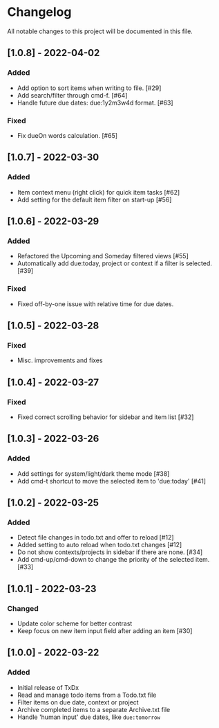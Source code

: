 # Changelog
All notable changes to this project will be documented in this file.

## [1.0.8] - 2022-04-02
### Added
- Add option to sort items when writing to file. [#29]
- Add search/filter through cmd-f. [#64]
- Handle future due dates: due:1y2m3w4d format. [#63]
### Fixed
- Fix dueOn words calculation. [#65]

## [1.0.7] - 2022-03-30
### Added
- Item context menu (right click) for quick item tasks [#62]
- Add setting for the default item filter on start-up [#56]

## [1.0.6] - 2022-03-29
### Added
- Refactored the Upcoming and Someday filtered views [#55]
- Automatically add due:today, project or context if a filter is selected. [#39]
### Fixed
- Fixed off-by-one issue with relative time for due dates.

## [1.0.5] - 2022-03-28
### Fixed
- Misc. improvements and fixes

## [1.0.4] - 2022-03-27
### Fixed
- Fixed correct scrolling behavior for sidebar and item list [#32]

## [1.0.3] - 2022-03-26
### Added
- Add settings for system/light/dark theme mode [#38]
- Add cmd-t shortcut to move the selected item to 'due:today' [#41]

## [1.0.2] - 2022-03-25
### Added
- Detect file changes in todo.txt and offer to reload [#12]
- Added setting to auto reload when todo.txt changes [#12]
- Do not show contexts/projects in sidebar if there are none. [#34]
- Add cmd-up/cmd-down to change the priority of the selected item. [#33]

## [1.0.1] - 2022-03-23
### Changed
- Update color scheme for better contrast
- Keep focus on new item input field after adding an item [#30]

## [1.0.0] - 2022-03-22
### Added
- Initial release of TxDx
- Read and manage todo items from a Todo.txt file
- Filter items on due date, context or project
- Archive completed items to a separate Archive.txt file
- Handle 'human input' due dates, like `due:tomorrow`
